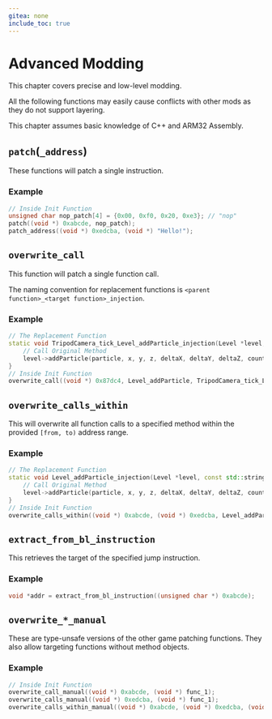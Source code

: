 ```yaml
---
gitea: none
include_toc: true
---
```


# Advanced Modding
This chapter covers precise and low-level modding.

All the following functions may easily cause conflicts with other mods as they do not support layering.

This chapter assumes basic knowledge of C++ and ARM32 Assembly.

## `patch`(`_address`)
These functions will patch a single instruction.

### Example
```c++
// Inside Init Function
unsigned char nop_patch[4] = {0x00, 0xf0, 0x20, 0xe3}; // "nop"
patch((void *) 0xabcde, nop_patch);
patch_address((void *) 0xedcba, (void *) "Hello!");
```

## `overwrite_call`
This function will patch a single function call.

The naming convention for replacement functions is `<parent function>_<target function>_injection`.

### Example
```c++
// The Replacement Function
static void TripodCamera_tick_Level_addParticle_injection(Level *level, const std::string &particle, const float x, const float y, const float z, const float deltaX, const float deltaY, const float deltaZ, const int count) {
    // Call Original Method
    level->addParticle(particle, x, y, z, deltaX, deltaY, deltaZ, count);
}
// Inside Init Function
overwrite_call((void *) 0x87dc4, Level_addParticle, TripodCamera_tick_Level_addParticle_injection);
```

## `overwrite_calls_within`
This will overwrite all function calls to a specified method within the provided `[from, to)` address range.

### Example
```c++
// The Replacement Function
static void Level_addParticle_injection(Level *level, const std::string &particle, const float x, const float y, const float z, const float deltaX, const float deltaY, const float deltaZ, const int count) {
    // Call Original Method
    level->addParticle(particle, x, y, z, deltaX, deltaY, deltaZ, count);
}
// Inside Init Function
overwrite_calls_within((void *) 0xabcde, (void *) 0xedcba, Level_addParticle, Level_addParticle_injection);
```

## `extract_from_bl_instruction`
This retrieves the target of the specified jump instruction.

### Example
```c++
void *addr = extract_from_bl_instruction((unsigned char *) 0xabcde);
```

## `overwrite_*_manual`
These are type-unsafe versions of the other game patching functions.
They also allow targeting functions without method objects.

### Example
```c++
// Inside Init Function
overwrite_call_manual((void *) 0xabcde, (void *) func_1);
overwrite_calls_manual((void *) 0xedcba, (void *) func_1);
overwrite_calls_within_manual((void *) 0xabcde, (void *) 0xedcba, (void *) func_1, (void *) func_2);
```